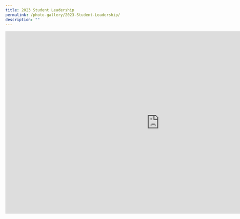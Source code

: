```yaml
---
title: 2023 Student Leadership
permalink: /photo-gallery/2023-Student-Leadership/
description: ""
---
```

<iframe allowfullscreen="true" height="569" width="960" frameborder="0" src="https://docs.google.com/presentation/d/e/2PACX-1vSmD7O3QruzuZ8cNvHgZwk-y4FZVAd_JEQfLPL9vYbxBvuxzzA1_iiwgpP-gY4iHsbQsj9uMYz035s6/embed?start=true&amp;loop=true&amp;delayms=5000"></iframe>